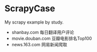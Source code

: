 # ScrapyCase

My scrapy example by study.

* shanbay.com 每日翻译用户评论
* movie.douban.com 豆瓣电影排名Top100
* news.163.com 网易新闻爬取
